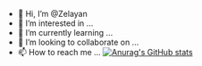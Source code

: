 - 👋 Hi, I’m @Zelayan
- 👀 I’m interested in ...
- 🌱 I’m currently learning ...
- 💞️ I’m looking to collaborate on ...
- 📫 How to reach me ...
[![Anurag's GitHub stats](https://github-readme-stats.vercel.app/api?username=Zelayan)](https://github.com/anuraghazra/github-readme-stats)
<!---
Zelayan/Zelayan is a ✨ special ✨ repository because its `README.md` (this file) appears on your GitHub profile.
You can click the Preview link to take a look at your changes.
--->
